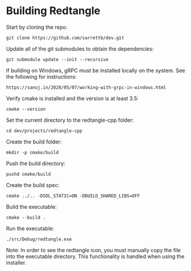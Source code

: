 
# Building Redtangle

Start by cloning the repo:

    git clone https://github.com/sarrettb/dev.git

Update all of the git submodules to obtain the dependencies:

    git submodule update --init --recursive

If building on Windows, gRPC must be installed locally on the system. See the following for instructions:

    https://sanoj.in/2020/05/07/working-with-grpc-in-windows.html

Verify cmake is installed and the version is at least 3.5:

    cmake --version 

Set the current directory to the redtangle-cpp folder:

    cd dev/projects/redtangle-cpp

Create the build folder:

    mkdir -p cmake/build 

Push the build directory:

    pushd cmake/build 

Create the build spec:
    
    cmake ../.. -DSDL_STATIC=ON -DBUILD_SHARED_LIBS=OFF

Build the executable:

    cmake --build . 

Run the executable:

    ./src/Debug/redtangle.exe

Note: In order to see the redtangle icon, you must manually copy the file into the executable directory. This functionality is handled when using the installer.  